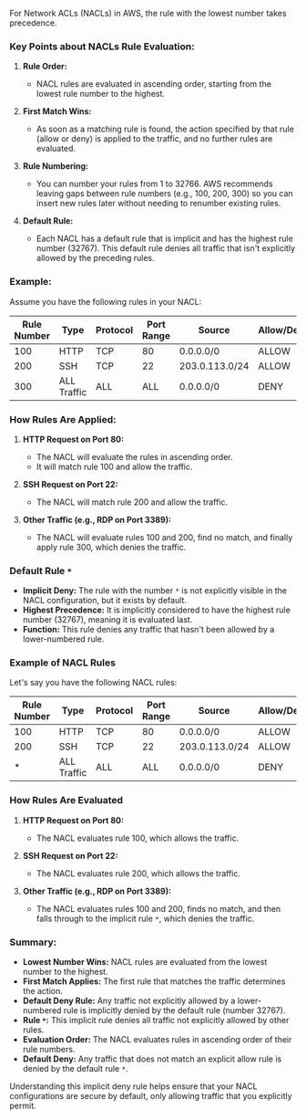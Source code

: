 For Network ACLs (NACLs) in AWS, the rule with the lowest number takes precedence.

### Key Points about NACLs Rule Evaluation:

1. **Rule Order:**
   - NACL rules are evaluated in ascending order, starting from the lowest rule number to the highest.

2. **First Match Wins:**
   - As soon as a matching rule is found, the action specified by that rule (allow or deny) is applied to the traffic, and no further rules are evaluated.

3. **Rule Numbering:**
   - You can number your rules from 1 to 32766. AWS recommends leaving gaps between rule numbers (e.g., 100, 200, 300) so you can insert new rules later without needing to renumber existing rules.

4. **Default Rule:**
   - Each NACL has a default rule that is implicit and has the highest rule number (32767). This default rule denies all traffic that isn't explicitly allowed by the preceding rules.

### Example:

Assume you have the following rules in your NACL:

| Rule Number | Type      | Protocol | Port Range | Source       | Allow/Deny |
|-------------|-----------|----------|------------|--------------|------------|
| 100         | HTTP      | TCP      | 80         | 0.0.0.0/0    | ALLOW      |
| 200         | SSH       | TCP      | 22         | 203.0.113.0/24| ALLOW      |
| 300         | ALL Traffic| ALL     | ALL        | 0.0.0.0/0    | DENY       |

### How Rules Are Applied:

1. **HTTP Request on Port 80:**
   - The NACL will evaluate the rules in ascending order.
   - It will match rule 100 and allow the traffic.

2. **SSH Request on Port 22:**
   - The NACL will match rule 200 and allow the traffic.

3. **Other Traffic (e.g., RDP on Port 3389):**
   - The NACL will evaluate rules 100 and 200, find no match, and finally apply rule 300, which denies the traffic.

### Default Rule `*`

- **Implicit Deny:** The rule with the number `*` is not explicitly visible in the NACL configuration, but it exists by default.
- **Highest Precedence:** It is implicitly considered to have the highest rule number (32767), meaning it is evaluated last.
- **Function:** This rule denies any traffic that hasn't been allowed by a lower-numbered rule.

### Example of NACL Rules

Let's say you have the following NACL rules:

| Rule Number | Type      | Protocol | Port Range | Source         | Allow/Deny |
|-------------|-----------|----------|------------|----------------|------------|
| 100         | HTTP      | TCP      | 80         | 0.0.0.0/0      | ALLOW      |
| 200         | SSH       | TCP      | 22         | 203.0.113.0/24 | ALLOW      |
| *           | ALL Traffic| ALL     | ALL        | 0.0.0.0/0      | DENY       |

### How Rules Are Evaluated

1. **HTTP Request on Port 80:**
   - The NACL evaluates rule 100, which allows the traffic.
   
2. **SSH Request on Port 22:**
   - The NACL evaluates rule 200, which allows the traffic.

3. **Other Traffic (e.g., RDP on Port 3389):**
   - The NACL evaluates rules 100 and 200, finds no match, and then falls through to the implicit rule `*`, which denies the traffic.

### Summary:
- **Lowest Number Wins:** NACL rules are evaluated from the lowest number to the highest.
- **First Match Applies:** The first rule that matches the traffic determines the action.
- **Default Deny Rule:** Any traffic not explicitly allowed by a lower-numbered rule is implicitly denied by the default rule (number 32767).
- **Rule `*`:** This implicit rule denies all traffic not explicitly allowed by other rules.
- **Evaluation Order:** The NACL evaluates rules in ascending order of their rule numbers.
- **Default Deny:** Any traffic that does not match an explicit allow rule is denied by the default rule `*`.

Understanding this implicit deny rule helps ensure that your NACL configurations are secure by default, only allowing traffic that you explicitly permit.
